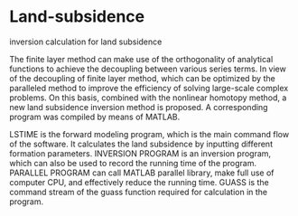 # Land-subsidence
inversion calculation for land subsidence

The finite layer method can make use of the orthogonality of analytical functions to achieve the decoupling between various series terms. In view of the decoupling of finite layer method, which can be optimized by the paralleled method to improve the efficiency of solving large-scale complex problems. On this basis, combined with the nonlinear homotopy method, a new land subsidence inversion method is proposed. A corresponding program was compiled by means of MATLAB.

LSTIME is the forward modeling program, which is the main command flow of the software. It calculates the land subsidence by inputting different formation parameters. INVERSION PROGRAM is an inversion program, which can also be used to record the running time of the program. PARALLEL PROGRAM can call MATLAB parallel library, make full use of computer CPU, and effectively reduce the running time. GUASS is the command stream of the guass function required for calculation in the program.

